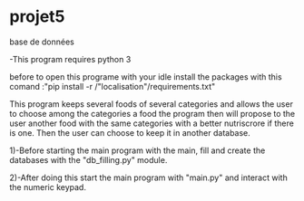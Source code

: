 # projet5
base de données

-This program requires python 3

before to open this programe with your idle install the packages with this comand :"pip install -r /"localisation"/requirements.txt"

This program keeps several foods of several categories and allows the user to choose among the categories a food the program then will propose to the user another food with the same categories with a better nutriscrore if there is one. Then the user can choose to keep it in another database.

1)-Before starting the main program with the main, fill and create the databases with the "db_filling.py" module.

2)-After doing this start the main program with "main.py" and interact with the numeric keypad.


